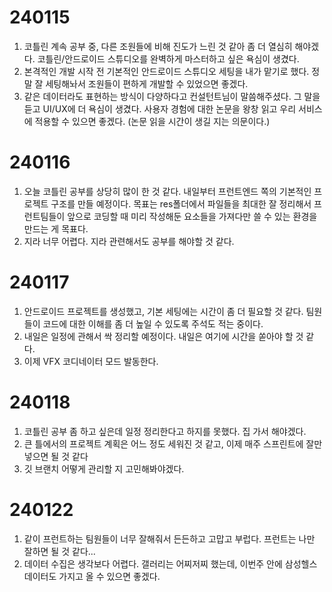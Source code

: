 # 240115
1. 코틀린 계속 공부 중, 다른 조원들에 비해 진도가 느린 것 같아 좀 더 열심히 해야겠다. 코틀린/안드로이드 스튜디오를 완벽하게 마스터하고 싶은 욕심이 생겼다.
2. 본격적인 개발 시작 전 기본적인 안드로이드 스튜디오 세팅을 내가 맡기로 했다. 정말 잘 세팅해놔서 조원들이 편하게 개발할 수 있었으면 좋겠다.
3. 같은 데이터라도 표현하는 방식이 다양하다고 컨설턴트님이 말씀해주셨다. 그 말을 듣고 UI/UX에 더 욕심이 생겼다. 사용자 경험에 대한 논문을 왕창 읽고 우리 서비스에 적용할 수 있으면 좋겠다. (논문 읽을 시간이 생길 지는 의문이다.)

# 240116
1. 오늘 코틀린 공부를 상당히 많이 한 것 같다. 내일부터 프런트엔드 쪽의 기본적인 프로젝트 구조를 만들 예정이다. 목표는 res폴더에서 파일들을 최대한 잘 정리해서 프런트팀들이 앞으로 코딩할 때 미리 작성해둔 요소들을 가져다만 쓸 수 있는 환경을 만드는 게 목표다.
2. 지라 너무 어렵다. 지라 관련해서도 공부를 해야할 것 같다.

# 240117
1. 안드로이드 프로젝트를 생성했고, 기본 세팅에는 시간이 좀 더 필요할 것 같다. 팀원들이 코드에 대한 이해를 좀 더 높일 수 있도록 주석도 적는 중이다.
2. 내일은 일정에 관해서 싹 정리할 예정이다. 내일은 여기에 시간을 쏟아야 할 것 같다.
3. 이제 VFX 코디네이터 모드 발동한다.

# 240118
1. 코틀린 공부 좀 하고 싶은데 일정 정리한다고 하지를 못했다. 집 가서 해야겠다.
2. 큰 틀에서의 프로젝트 계획은 어느 정도 세워진 것 같고, 이제 매주 스프린트에 잘만 넣으면 될 것 같다
3. 깃 브랜치 어떻게 관리할 지 고민해봐야겠다.

# 240122
1. 같이 프런트하는 팀원들이 너무 잘해줘서 든든하고 고맙고 부럽다. 프런트는 나만 잘하면 될 것 같다...
2. 데이터 수집은 생각보다 어렵다. 갤러리는 어찌저찌 했는데, 이번주 안에 삼성헬스 데이터도 가지고 올 수 있으면 좋겠다.